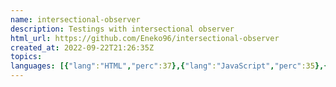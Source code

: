 ```yaml
---
name: intersectional-observer
description: Testings with intersectional observer
html_url: https://github.com/Eneko96/intersectional-observer
created_at: 2022-09-22T21:26:35Z
topics: 
languages: [{"lang":"HTML","perc":37},{"lang":"JavaScript","perc":35},{"lang":"CSS","perc":26}]
---
```

